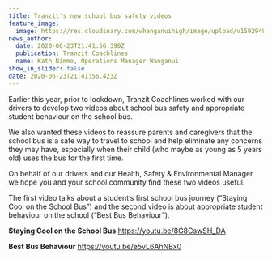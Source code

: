 ```yaml
---
title: Tranzit's new school bus safety videos
feature_image:
  image: https://res.cloudinary.com/whanganuihigh/image/upload/v1592948903/News/tranzit_logo.png
news_author:
  date: 2020-06-23T21:41:56.390Z
  publication: Tranzit Coachlines
  name: Kath Nimmo, Operations Manager Wanganui
show_in_slider: false
date: 2020-06-23T21:41:56.423Z
---
```

Earlier this year, prior to lockdown, Tranzit Coachlines worked with our drivers to develop two videos about school bus safety and appropriate student behaviour on the school bus.  

We also wanted these videos to reassure parents and caregivers that the school bus is a safe way to travel to school and help eliminate any concerns they may have, especially when their child (who maybe as young as 5 years old) uses the bus for the first time.

On behalf of our drivers and our Health, Safety & Environmental Manager we hope you and your school community find these two videos useful.

The first video talks about a student’s first school bus journey (“Staying Cool on the School Bus”) and the second video is about appropriate student behaviour on the school (“Best Bus Behaviour”).

**Staying Cool on the School Bus** https://youtu.be/8G8CswSH_DA

**Best Bus Behaviour** https://youtu.be/e5vL6AhNBx0


